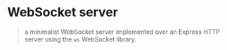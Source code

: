 # WebSocket server
> a minimalist WebSocket server implemented over an Express HTTP server using the `ws` WebSocket library.


